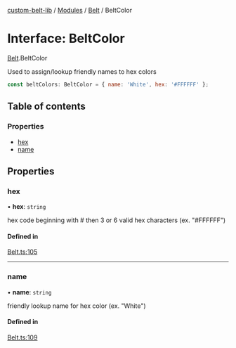 [custom-belt-lib](../README.md) / [Modules](../modules.md) / [Belt](../modules/Belt.md) / BeltColor

# Interface: BeltColor

[Belt](../modules/Belt.md).BeltColor

Used to assign/lookup friendly names to hex colors

```js
const beltColors: BeltColor = { name: 'White', hex: '#FFFFFF' };
```

## Table of contents

### Properties

- [hex](Belt.BeltColor.md#hex)
- [name](Belt.BeltColor.md#name)

## Properties

### hex

• **hex**: `string`

hex code beginning with # then 3 or 6 valid hex characters (ex. "#FFFFFF")

#### Defined in

[Belt.ts:105](https://github.com/jeffholst/custom-belt/blob/3e8ce41/packages/custom-belt-lib/src/Belt.ts#L105)

---

### name

• **name**: `string`

friendly lookup name for hex color (ex. "White")

#### Defined in

[Belt.ts:109](https://github.com/jeffholst/custom-belt/blob/3e8ce41/packages/custom-belt-lib/src/Belt.ts#L109)
